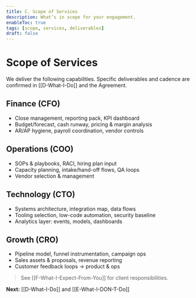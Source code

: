 ```yaml
---
title: C. Scope of Services
description: What’s in scope for your engagement.
enableToc: true
tags: [scope, services, deliverables]
draft: false
---
```


# Scope of Services

We deliver the following capabilities. Specific deliverables and cadence are confirmed in [[D-What-I-Do]] and the Agreement.

## Finance (CFO)
- Close management, reporting pack, KPI dashboard
- Budget/forecast, cash runway, pricing & margin analysis
- AR/AP hygiene, payroll coordination, vendor controls

## Operations (COO)
- SOPs & playbooks, RACI, hiring plan input
- Capacity planning, intake/hand-off flows, QA loops
- Vendor selection & management

## Technology (CTO)
- Systems architecture, integration map, data flows
- Tooling selection, low-code automation, security baseline
- Analytics layer: events, models, dashboards

## Growth (CRO)
- Pipeline model, funnel instrumentation, campaign ops
- Sales assets & proposals, revenue reporting
- Customer feedback loops → product & ops

> See [[F-What-I-Expect-From-You]] for client responsibilities.

**Next:** [[D-What-I-Do]] and [[E-What-I-DON-T-Do]]
